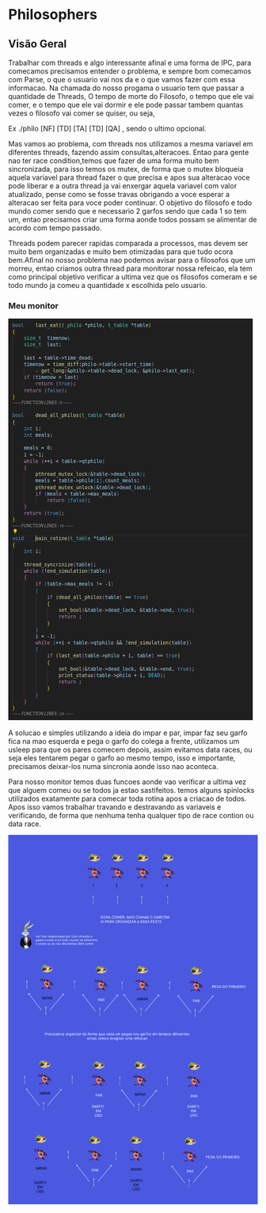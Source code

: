 # Philosophers

## Visão Geral
Trabalhar com threads e algo interessante afinal e uma forma de IPC, para comecamos precisamos entender o problema, e sempre bom comecamos com Parse, o que o usuario vai nos da e o que vamos fazer com essa informacao.
Na chamada do nosso progama o usuario tem que passar a quantidade de Threads, O tempo de morte do Filosofo, o tempo que ele vai comer, e o tempo que ele vai dormir e ele pode passar tambem quantas vezes o filosofo vai comer se quiser, ou seja, 

Ex ./philo [NF] [TD] [TA] [TD] [QA] , sendo o ultimo opcional.

Mas vamos ao problema, com threads nos utilizamos a mesma variavel em diferentes threads, fazendo assim consultas,alteracoes. Entao para gente nao ter race condition,temos que fazer de uma forma muito bem sincronizada, para isso
temos os mutex, de forma que o mutex bloqueia aquela variavel para thread fazer o que precisa e apos sua alteracao voce pode liberar e a outra thread ja vai enxergar aquela variavel com valor atualizado, pense como se fosse travas 
obrigando a voce esperar a alteracao ser feita para voce poder continuar. O objetivo do filosofo e todo mundo comer sendo que e necessario 2 garfos sendo que cada 1 so tem um, entao precisamos criar uma forma aonde todos possam se alimentar
de acordo com tempo passado. 

Threads podem parecer rapidas comparada a processos, mas devem ser muito bem organizadas e muito bem otimizadas para que tudo ocora bem.Afinal no nosso problema nao podemos avisar para o filosofos que um morreu, entao
criamos outra thread para monitorar nossa refeicao, ela tem como principal objetivo verificar a ultima vez que os filosofos comeram e se todo mundo ja comeu a quantidade x escolhida pelo usuario. 

### Meu monitor
![MONITOR](img/Monitor.png)

A solucao e simples utilizando a ideia do impar e par, impar faz seu garfo fica na mao esquerda e pega o garfo do colega a frente, utilizamos um usleep para que os pares comecem depois, assim evitamos data races, ou seja eles tentarem pegar o garfo ao mesmo tempo,
isso e importante, precisamos deixar-los numa sincronia aonde isso nao aconteca. 

Para nosso monitor temos duas funcoes aonde vao verificar a ultima vez que alguem comeu ou se todos ja estao sastifeitos. temos alguns spinlocks utilizados exatamente para comecar toda rotina apos 
a criacao de todos. Apos isso vamos trabalhar travando e destravando as variaveis e verificando, de forma que nenhuma tenha qualquer tipo de race contion ou data race.


![IMAGEM](img/example.png)
